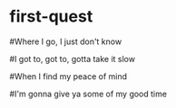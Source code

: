 # first-quest

#Where I go, I just don't know

#I got to, got to, gotta take it slow

#When I find my peace of mind

#I'm gonna give ya some of my good time
